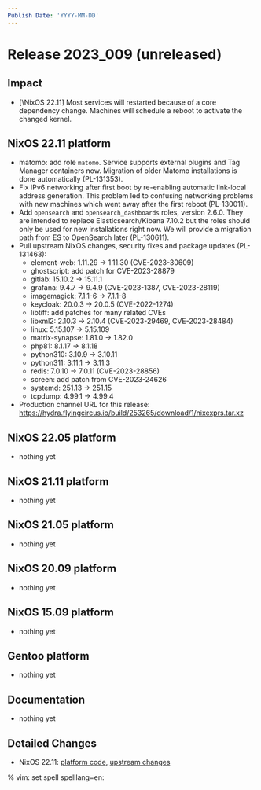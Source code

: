 ```yaml
---
Publish Date: 'YYYY-MM-DD'
---
```


# Release 2023_009 (unreleased)

## Impact

- [\NixOS 22.11\] Most services will restarted because of a core dependency
  change. Machines will schedule a reboot to activate the changed kernel.

## NixOS 22.11 platform

- matomo: add role `matomo`. Service supports external plugins and Tag Manager
  containers now. Migration of older Matomo installations is done
  automatically (PL-131353).
- Fix IPv6 networking after first boot by re-enabling automatic link-local
  address generation. This problem led to confusing networking problems with
  new machines which went away after the first reboot (PL-130011).
- Add `opensearch` and `opensearch_dashboards` roles, version 2.6.0. They are
  intended to replace Elasticsearch/Kibana 7.10.2 but the roles should only
  be used for new installations right now. We will provide a migration path
  from ES to OpenSearch later (PL-130611).
- Pull upstream NixOS changes, security fixes and package updates (PL-131463):
  - element-web: 1.11.29 -> 1.11.30 (CVE-2023-30609)
  - ghostscript: add patch for CVE-2023-28879
  - gitlab: 15.10.2 -> 15.11.1
  - grafana: 9.4.7 -> 9.4.9 (CVE-2023-1387, CVE-2023-28119)
  - imagemagick: 7.1.1-6 -> 7.1.1-8
  - keycloak: 20.0.3 -> 20.0.5 (CVE-2022-1274)
  - libtiff: add patches for many related CVEs
  - libxml2: 2.10.3 → 2.10.4 (CVE-2023-29469, CVE-2023-28484)
  - linux: 5.15.107 -> 5.15.109
  - matrix-synapse: 1.81.0 -> 1.82.0
  - php81: 8.1.17 -> 8.1.18
  - python310: 3.10.9 -> 3.10.11
  - python311: 3.11.1 -> 3.11.3
  - redis: 7.0.10 -> 7.0.11 (CVE-2023-28856)
  - screen: add patch from CVE-2023-24626
  - systemd: 251.13 -> 251.15
  - tcpdump: 4.99.1 -> 4.99.4
- Production channel URL for this release: https://hydra.flyingcircus.io/build/253265/download/1/nixexprs.tar.xz

## NixOS 22.05 platform

- nothing yet

## NixOS 21.11 platform

- nothing yet

## NixOS 21.05 platform

- nothing yet

## NixOS 20.09 platform

- nothing yet

## NixOS 15.09 platform

- nothing yet

## Gentoo platform

- nothing yet

## Documentation

- nothing yet

## Detailed Changes

- NixOS 22.11: [platform code](https://github.com/flyingcircusio/fc-nixos/compare/fc/r2023_008/22.11...b4d847221ef3ef75dd4377e9e27a224e6452c63c),
  [upstream changes](https://github.com/flyingcircusio/nixpkgs/compare/bed4ce58b2497f5af5dd8f98a43e349b2cbd57d9...962bd9e48ae9fababd62bed7e023e3aa169d982b)

% vim: set spell spelllang=en:
